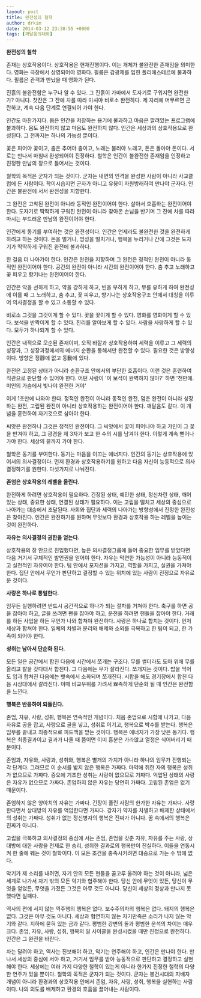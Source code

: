 ```yaml
---
layout: post
title: 완전성의 철학
author: drkim
date: 2014-03-12 23:38:55 +0900
tags: [깨달음의대화]
---
```

  


**완전성의 철학**

  


존재는 상호작용이다. 상호작용은 현재진행이다. 이는 개체가 불완전한 존재임을 의미한다. 영화는 극장에서 상영되어야 영화다. 필름은 감광제를 입힌 폴리에스테르에 불과하다. 필름은 관객과 만났을 때 영화가 된다. 

  


진흙의 불완전함은 누구나 알 수 있다. 그 진흙이 가마에서 도자기로 구워지면 완전한가? 아니다. 찻잔은 그 잔에 차를 따라 마셔야 비로소 완전하다. 제 자리에 머무르면 곤란하고, 계속 다음 단계로 연결되어 가야 한다. 

  


인간도 마찬가지다. 몸은 인간을 저장하는 용기에 불과하고 마음은 깔려있는 프로그램에 불과하다. 몸도 완전하지 않고 마음도 완전하지 않다. 인간은 세상과의 상호작용으로 완성된다. 그 전까지는 하나의 가능성 뿐이다. 

  


꽃은 피어야 꽃이고, 춤은 추어야 춤이고, 노래는 불러야 노래고, 돈은 돌아야 돈이다. 서로는 만나서 마침내 완성되어야 진정하다. 철학은 인간이 불완전한 존재임을 인정하고 진정한 만남의 장으로 들어서는 것이다. 

  


철학의 목적은 군자가 되는 것이다. 군자는 내면의 인격을 완성한 사람이 아니라 사교클럽에 든 사람이다. 학이시습지면 군자가 아니고 유붕이 자원방래하여 만나야 군자다. 인간은 불완전에 서서 완전성을 지향한다. 

  


그 완전은 고착된 완전이 아니라 동적인 완전이어야 한다. 살아서 호흡하는 완전이어야 한다. 도자기로 딱딱하게 구워진 완전이 아니라 찾아온 손님을 반기며 그 잔에 차를 따라 마시는 부드러운 만남의 완전이어야 한다. 

  


인간에게 동기를 부여하는 것은 완전성이다. 인간은 언제라도 불완전한 것을 완전하게 하려고 하는 것이다. 돈을 벌거나, 명성을 떨치거나, 행복을 누리거나 간에 그것은 도자기가 딱딱하게 구워진 완전에 불과하다. 

  


한 걸음 더 나아가야 한다. 인간은 완전을 지향하며 그 완전은 정적인 완전이 아니라 동적인 완전이어야 한다. 공간의 완전이 아니라 시간의 완전이어야 한다. 춤 추고 노래하고 꽃 피우고 향기나는 완전이어야 한다. 

  


인간은 악을 선하게 하고, 약을 강하게 하고, 빈을 부하게 하고, 무를 유하게 하여 완전성에 이를 때 그 노래하고, 춤 추고, 꽃 피우고, 향기나는 상호작용구조 안에서 대칭을 이루어 의사결정을 할 수 있고 소통할 수 있다. 

  


비로소 그것을 그것이게 할 수 있다. 꽃을 꽃이게 할 수 있다. 영화를 영화이게 할 수 있다. 보석을 반짝이게 할 수 있다. 진리를 알아보게 할 수 있다. 사람을 사랑하게 할 수 있다. 모두가 하나되게 할 수 있다. 

  


인간은 내적으로 모순된 존재이며, 오직 바깥과 상호작용하여 세력을 이루고 그 세력의 성장과, 그 성장과정에서의 에너지 순환을 통해서만 완전할 수 있다. 필요한 것은 방향성이다. 방향은 정靜에 없고 동動에 있다. 

  


완전은 고정된 상태가 아니라 순환구조 안에서의 부단한 호흡이다. 이런 것은 훈련하여 직관으로 판단할 수 있어야 한다. 어떤 사람이 '이 보석이 완벽하지 않아?' 하면 '천만에. 미인의 가슴에서 빛나야 완전한 거야' 

  


이게 1초만에 나와야 한다. 정적인 완전이 아니라 동적인 완전, 멈춘 완전이 아니라 성장하는 완전, 고립된 완전이 아니라 상호작용하는 완전이어야 한다. 깨달음도 같다. 이 개념을 훈련하여 자기것으로 삼아야 한다. 

  


씨앗은 완전하나 그것은 정적인 완전이다. 그 씨앗에서 꽃이 피어나야 하고 가인이 그 꽃을 반겨야 하고, 그 광경을 제 3자가 보고 한 수의 시를 남겨야 한다. 이렇게 계속 뻗어나가야 한다. 세상의 끝까지 가야 한다. 

  


철학은 동기를 부여한다. 동기는 마음을 이끄는 에너지다. 인간의 동기는 상호작용에 있어서의 의사결정이다. 먼저 환경과 상호작용하기를 원하고 다음 자신이 능동적으로 의사결정하기를 원한다. 다섯가지로 나눠진다. 

  


**존엄은 상호작용의 레벨을 올린다.**  
      
완전하게 하려면 상호작용이 필요하다. 긴장된 상태, 예민한 상태, 정신차린 상태, 깨어있는 상태, 중요한 상태, 연결된 상태가 필요하다. 이는 고립을 떨치고 세상의 중심으로 나아가는 대승에서 조달된다. 사회와 집단과 세력의 나아가는 방향성에서 진정한 완전성은 찾아진다. 인간은 완전하기를 원하며 무엇보다 환경과 상호작용 하는 레벨을 높이는 것이 완전하다. 

  


**자유는 의사결정의 권한을 얻는다.** 
      
상호작용의 장 안으로 진입했다면, 높은 의사결정그룹에 들어 중요한 임무를 받았다면 다음 거기서 구체적인 발언권을 얻어야 한다. 자유는 막연한 가능성이 아니라 능동적이고 실천적인 자유여야 한다. 팀 안에서 포지션을 가지고, 역할을 가지고, 실권을 가져야 한다. 집단 안에서 무언가 판단하고 결정할 수 있는 위치에 있는 사람이 진정으로 자유로운 것이다. 

  


**사랑은 하나로 통일한다.** 
      
임무든 실행하려면 반드시 공간적으로 하나가 되는 절차를 거쳐야 한다. 축구를 하면 공을 잡아야 하고, 글을 쓰려면 펜을 잡아야 하고, 운전을 하려면 핸들을 잡아야 한다. 거래를 하든 사업을 하든 무언가 나와 합쳐야 완전하다. 사랑은 하나로 합치는 것이다. 먼저 세상과 합쳐야 한다. 일체의 차별과 분리와 배제와 소외를 극복하고 한 팀이 되고, 한 가족이 되어야 한다. 

  


**성취는 남아서 단순화 된다.**  
      
모든 일은 공간에서 합친 다음에 시간에서 쪼개는 구조다. 무를 썰더라도 도마 위에 무를 올리고 칼을 갖다대서 합친다. 그 다음에는 무가 잘라진다. 쪼개지는 것이다. 밥을 먹어도 입과 합쳐진 다음에는 뱃속에서 소화되며 쪼개진다. 시합을 해도 경기장에서 합친 다음 시상대에서 갈라진다. 이때 비교우위를 가려서 뾰족하게 단순화 될 때 인간은 완전함을 느낀다. 

  


**행복은 반응하여 되돌린다.** 
      
존엄, 자유, 사랑, 성취, 행복은 연속적인 개념이다. 처음 존엄으로 시합에 나가고, 다음 자유로 공을 잡고, 사랑으로 골을 넣고, 성취로 이기고, 행복으로 박수를 받는다. 행복은 임무를 끝내고 최종적으로 피드백을 받는 것이다. 행복은 에너지가 가장 낮은 동기다. 행복은 최종결과이고 결과가 나올 때 쯤이면 이미 흥분은 가라앉고 열정은 식어버리기 때문이다. 

  


존엄과, 자유와, 사랑과, 성취와, 행복은 별개의 가치가 아니라 하나의 임무가 진행되는 각 단계다. 그러므로 이 순서를 밟지 않은 행복은 가짜다. 마약에 취한 자의 행복은 성취가 없으므로 가짜다. 증오에 기초한 성취는 사랑이 없으므로 가짜다. 억압된 상태의 사랑은 자유가 없으므로 가짜다. 존엄하지 않은 자유는 당연히 가짜다. 고립된 존엄은 없기 때문이다. 

  


존엄하지 않은 양아치의 자유는 가짜다. 긴장이 풀린 사람의 한가한 자유는 가짜다. 사랑한다면서 상대방의 자유를 억압한다면 가짜다. 강자가 약자를 차별하고 배제한 상태에서의 성취는 가짜다. 성취가 없는 정신병자의 행복은 진짜가 아니다. 꿈 속에서의 행복은 진짜가 아니다. 

  


고립을 극복하고 의사결정의 중심에 서는 존엄, 존엄을 갖춘 자유, 자유를 주는 사랑, 상대방에 대한 사랑을 전제로 한 승리, 성취한 결과로의 행복만이 진실하다. 이들을 연동시켜 한 줄에 꿰는 것이 철학이다. 이 모든 조건을 충족시키려면 대승으로 가는 수 밖에 없다. 

  


악기가 제 소리를 내려면, 자기 안의 모든 현들을 골고루 울려야 하는 것이 아니라, 넓은 세계로 나가서 자기 밖의 모든 악기와 협주해야 한다. 당신 안에 무엇이 있든, 당신이 무엇을 얻었든, 무엇을 가졌든 그것은 아무 것도 아니다. 당신이 세상의 정상과 만나지 못했다면 실패다. 

  


역사의 편에 서지 않는 역주행의 행복은 없다. 보수주의자의 행복은 없다. 돼지의 행복은 없다. 그것은 아무 것도 아니다. 세상과 협연하지 않는 자기만족은 소리가 나지 않는 악기와 같다. 지하에 묻혀 있는 금과 같다. 평범한 강변의 돌과 평범한 운석의 차이는 매우 크다. 존엄, 자유, 사랑, 성취, 행복의 일 사이클을 완성시켰을 때만 진정으로 완전하다. 인간은 그 완전을 바란다. 

  


차는 달려야 하고, 역사는 진보해야 하고, 악기는 연주해야 하고, 인간은 만나야 한다. 만나서 세상의 중심에 서야 하고, 거기서 임무를 받아 능동적으로 판단하고 결정하고 실현해야 한다. 세상에는 여러 가지 다양한 철학이 있는게 아니라 한가지 진정한 철학의 다양한 연주가 있을 뿐이다. 철학의 목적은 군자가 되는 것이다. 군자는 봉건시대의 지배자 개념이 아니라 환경과의 상호작용 안에서 존엄, 자유, 사랑, 성취, 행복을 실현하는 사람이다. 나의 의도를 배제하고 환경의 호흡을 끌어내는 사람이다.
